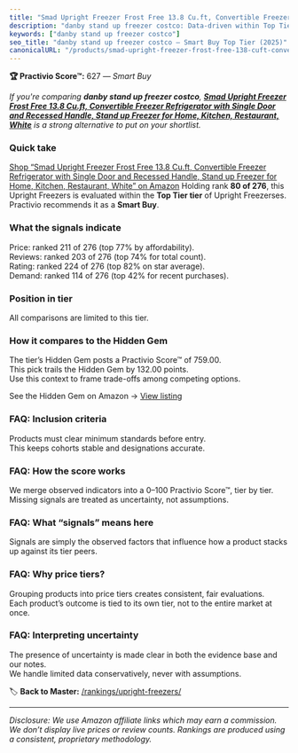 ```yaml
---
title: "Smad Upright Freezer Frost Free 13.8 Cu.ft, Convertible Freezer Refrigerator with Single Door and Recessed Handle, Stand up Freezer for Home, Kitchen, Restaurant, White"
description: "danby stand up freezer costco: Data-driven within Top Tier ranking using the Practivio Score™. Positioned by quality, value, demand, findability, momentum."
keywords: ["danby stand up freezer costco"]
seo_title: "danby stand up freezer costco — Smart Buy Top Tier (2025)"
canonicalURL: "/products/smad-upright-freezer-frost-free-138-cuft-convertible-freezer-refrigerator-with-single-door-and-recessed-handle-stand-up-freezer-for-home-kitchen-restaurant-white-B0BZPGR63V/"
---
```


**🏆 Practivio Score™:** 627 — _Smart Buy_


*If you're comparing **danby stand up freezer costco**, **[Smad Upright Freezer Frost Free 13.8 Cu.ft, Convertible Freezer Refrigerator with Single Door and Recessed Handle, Stand up Freezer for Home, Kitchen, Restaurant, White](https://www.amazon.com/dp/B0BZPGR63V?tag=practivio-20)** is a strong alternative to put on your shortlist.*
### Quick take
[Shop “Smad Upright Freezer Frost Free 13.8 Cu.ft, Convertible Freezer Refrigerator with Single Door and Recessed Handle, Stand up Freezer for Home, Kitchen, Restaurant, White” on Amazon](https://www.amazon.com/dp/B0BZPGR63V?tag=practivio-20)
Holding rank **80 of 276**, this Upright Freezers is evaluated within the **Top Tier tier** of Upright Freezerses.  
Practivio recommends it as a **Smart Buy**.

### What the signals indicate
Price: ranked 211 of 276 (top 77% by affordability).  
Reviews: ranked 203 of 276 (top 74% for total count).  
Rating: ranked 224 of 276 (top 82% on star average).  
Demand: ranked 114 of 276 (top 42% for recent purchases).

### Position in tier
All comparisons are limited to this tier.

### How it compares to the Hidden Gem
The tier’s Hidden Gem posts a Practivio Score™ of 759.00.  
This pick trails the Hidden Gem by 132.00 points.  
Use this context to frame trade-offs among competing options.  

See the Hidden Gem on Amazon → [View listing](https://www.amazon.com/dp/B09LHLZFYZ?tag=practivio-20)

### FAQ: Inclusion criteria
Products must clear minimum standards before entry.  
This keeps cohorts stable and designations accurate.

### FAQ: How the score works
We merge observed indicators into a 0–100 Practivio Score™, tier by tier.  
Missing signals are treated as uncertainty, not assumptions.

### FAQ: What “signals” means here
Signals are simply the observed factors that influence how a product stacks up against its tier peers.

### FAQ: Why price tiers?
Grouping products into price tiers creates consistent, fair evaluations.  
Each product’s outcome is tied to its own tier, not to the entire market at once.

### FAQ: Interpreting uncertainty
The presence of uncertainty is made clear in both the evidence base and our notes.  
We handle limited data conservatively, never with assumptions.


🏷️ **Back to Master:** [/rankings/upright-freezers/](/rankings/upright-freezers/)

---
_Disclosure: We use Amazon affiliate links which may earn a commission. We don’t display live prices or review counts. Rankings are produced using a consistent, proprietary methodology._
